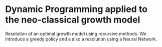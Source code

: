 # Dynamic Programming applied to the neo-classical growth model
Resolution of an optimal growth model using recursive methods.
We introduce a greedy policy and a also a resolution using a Neural Network.
